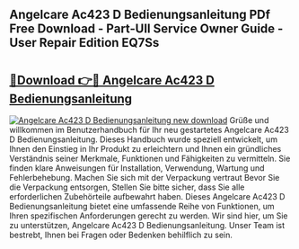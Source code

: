 ## Angelcare Ac423 D Bedienungsanleitung PDf Free Download - Part-UIl Service Owner Guide - User Repair Edition EQ7Ss

# <h2><a href="http://df5urc8.blite.top/?on=Angelcare+Ac423+D+Bedienungsanleitung">🔗Download 👉🔴 Angelcare Ac423 D Bedienungsanleitung</a></h2>

[![Angelcare Ac423 D Bedienungsanleitung new download](https://i.imgur.com/lujVjoI.png)](http://df5urc8.blite.top/?on=Angelcare+Ac423+D+Bedienungsanleitung)
Grüße und willkommen im Benutzerhandbuch für Ihr neu gestartetes Angelcare Ac423 D Bedienungsanleitung. Dieses Handbuch wurde speziell entwickelt, um Ihnen den Einstieg in Ihr Produkt zu erleichtern und Ihnen ein gründliches Verständnis seiner Merkmale, Funktionen und Fähigkeiten zu vermitteln. Sie finden klare Anweisungen für Installation, Verwendung, Wartung und Fehlerbehebung. Machen Sie sich mit der Verpackung vertraut Bevor Sie die Verpackung entsorgen, Stellen Sie bitte sicher, dass Sie alle erforderlichen Zubehörteile aufbewahrt haben. Dieses Angelcare Ac423 D Bedienungsanleitung bietet eine umfassende Reihe von Funktionen, um Ihren spezifischen Anforderungen gerecht zu werden. Wir sind hier, um Sie zu unterstützen, Angelcare Ac423 D Bedienungsanleitung. Unser Team ist bestrebt, Ihnen bei Fragen oder Bedenken behilflich zu sein.
